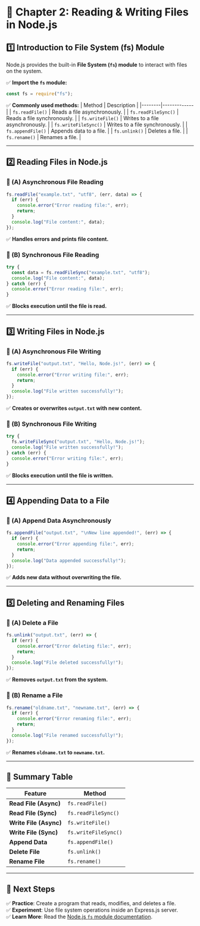 # **📌 Chapter 2: Reading & Writing Files in Node.js**

## **1️⃣ Introduction to File System (fs) Module**

Node.js provides the built-in **File System (`fs`) module** to interact with files on the system.

✅ **Import the `fs` module:**

```js
const fs = require("fs");
```

✅ **Commonly used methods:**
| Method | Description |
|--------|-------------|
| `fs.readFile()` | Reads a file asynchronously. |
| `fs.readFileSync()` | Reads a file synchronously. |
| `fs.writeFile()` | Writes to a file asynchronously. |
| `fs.writeFileSync()` | Writes to a file synchronously. |
| `fs.appendFile()` | Appends data to a file. |
| `fs.unlink()` | Deletes a file. |
| `fs.rename()` | Renames a file. |

---

## **2️⃣ Reading Files in Node.js**

### **📌 (A) Asynchronous File Reading**

```js
fs.readFile("example.txt", "utf8", (err, data) => {
  if (err) {
    console.error("Error reading file:", err);
    return;
  }
  console.log("File content:", data);
});
```

✅ **Handles errors and prints file content.**

### **📌 (B) Synchronous File Reading**

```js
try {
  const data = fs.readFileSync("example.txt", "utf8");
  console.log("File content:", data);
} catch (err) {
  console.error("Error reading file:", err);
}
```

✅ **Blocks execution until the file is read.**

---

## **3️⃣ Writing Files in Node.js**

### **📌 (A) Asynchronous File Writing**

```js
fs.writeFile("output.txt", "Hello, Node.js!", (err) => {
  if (err) {
    console.error("Error writing file:", err);
    return;
  }
  console.log("File written successfully!");
});
```

✅ **Creates or overwrites `output.txt` with new content.**

### **📌 (B) Synchronous File Writing**

```js
try {
  fs.writeFileSync("output.txt", "Hello, Node.js!");
  console.log("File written successfully!");
} catch (err) {
  console.error("Error writing file:", err);
}
```

✅ **Blocks execution until the file is written.**

---

## **4️⃣ Appending Data to a File**

### **📌 (A) Append Data Asynchronously**

```js
fs.appendFile("output.txt", "\nNew line appended!", (err) => {
  if (err) {
    console.error("Error appending file:", err);
    return;
  }
  console.log("Data appended successfully!");
});
```

✅ **Adds new data without overwriting the file.**

---

## **5️⃣ Deleting and Renaming Files**

### **📌 (A) Delete a File**

```js
fs.unlink("output.txt", (err) => {
  if (err) {
    console.error("Error deleting file:", err);
    return;
  }
  console.log("File deleted successfully!");
});
```

✅ **Removes `output.txt` from the system.**

### **📌 (B) Rename a File**

```js
fs.rename("oldname.txt", "newname.txt", (err) => {
  if (err) {
    console.error("Error renaming file:", err);
    return;
  }
  console.log("File renamed successfully!");
});
```

✅ **Renames `oldname.txt` to `newname.txt`.**

---

## **📌 Summary Table**

| Feature                | Method               |
| ---------------------- | -------------------- |
| **Read File (Async)**  | `fs.readFile()`      |
| **Read File (Sync)**   | `fs.readFileSync()`  |
| **Write File (Async)** | `fs.writeFile()`     |
| **Write File (Sync)**  | `fs.writeFileSync()` |
| **Append Data**        | `fs.appendFile()`    |
| **Delete File**        | `fs.unlink()`        |
| **Rename File**        | `fs.rename()`        |

---

## **🚀 Next Steps**

✅ **Practice**: Create a program that reads, modifies, and deletes a file.  
✅ **Experiment**: Use file system operations inside an Express.js server.  
✅ **Learn More**: Read the [Node.js `fs` module documentation](https://nodejs.org/api/fs.html).
